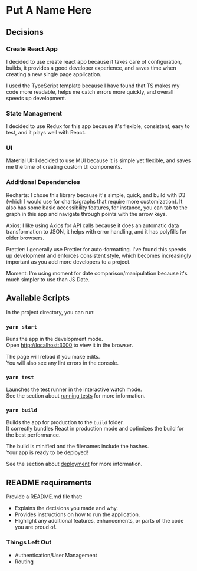 # Put A Name Here

## Decisions

### Create React App

I decided to use create react app because it takes care of configuration, builds, it provides a good developer experience, and saves time when creating a new single page application.

I used the TypeScript template because I have found that TS makes my code more readable, helps me catch errors more quickly, and overall speeds up development.

### State Management

I decided to use Redux for this app because it's flexible, consistent, easy to test, and it plays well with React.

### UI

Material UI: I decided to use MUI because it is simple yet flexible, and saves me the time of creating custom UI components.

### Additional Dependencies

Recharts: I chose this library because it's simple, quick, and build with D3 (which I would use for charts/graphs that require more customization). It also has some basic accessibility features, for instance, you can tab to the graph in this app and navigate through points with the arrow keys.

Axios: I like using Axios for API calls because it does an automatic data transformation to JSON, it helps with error handling, and it has polyfills for older browsers.

Prettier: I generally use Prettier for auto-formatting. I've found this speeds up development and enforces consistent style, which becomes increasingly important as you add more developers to a project.

Moment: I'm using moment for date comparison/manipulation because it's much simpler to use than JS Date.

## Available Scripts

In the project directory, you can run:

### `yarn start`

Runs the app in the development mode.\
Open [http://localhost:3000](http://localhost:3000) to view it in the browser.

The page will reload if you make edits.\
You will also see any lint errors in the console.

### `yarn test`

Launches the test runner in the interactive watch mode.\
See the section about [running tests](https://facebook.github.io/create-react-app/docs/running-tests) for more information.

### `yarn build`

Builds the app for production to the `build` folder.\
It correctly bundles React in production mode and optimizes the build for the best performance.

The build is minified and the filenames include the hashes.\
Your app is ready to be deployed!

See the section about [deployment](https://facebook.github.io/create-react-app/docs/deployment) for more information.

## README requirements
Provide a README.md file that:
- Explains the decisions you made and why.
- Provides instructions on how to run the application.
- Highlight any additional features, enhancements, or parts of the code you are proud of.


### Things Left Out
- Authentication/User Management
- Routing